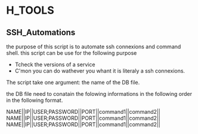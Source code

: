 # H_TOOLS

## SSH_Automations

the purpose of this script is to automate ssh connexions and command shell. 
this script can be use for the following purpose
- Tcheck the versions of a service 
- C'mon you can do wathever you whant it is literaly a ssh connexions. 

The script take one argument: the name of the DB file. 

the DB file need to conatain the folowing informations in the following order in the following format. 

NAME||IP||USER;PASSWORD||PORT||command1||command2||
NAME||IP||USER;PASSWORD||PORT||command1||command2||
NAME||IP||USER;PASSWORD||PORT||command1||command2||

